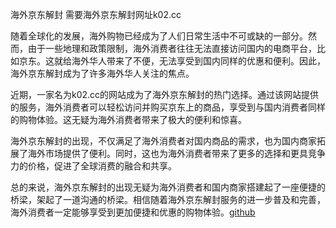海外京东解封
需要海外京东解封网址k02.cc

随着全球化的发展，海外购物已经成为了人们日常生活中不可或缺的一部分。然而，由于一些地理和政策限制，海外消费者往往无法直接访问国内的电商平台，比如京东。这就给海外华人带来了不便，无法享受到国内同样的优惠和便利。因此，海外京东解封成为了许多海外华人关注的焦点。

近期，一家名为k02.cc的网站成为了海外京东解封的热门选择。通过该网站提供的服务，海外消费者可以轻松访问并购买京东上的商品，享受到与国内消费者同样的购物体验。这无疑为海外消费者带来了极大的便利和惊喜。

海外京东解封的出现，不仅满足了海外消费者对国内商品的需求，也为国内商家拓展了海外市场提供了便利。同时，这也为海外消费者带来了更多的选择和更具竞争力的价格，促进了全球消费的融合和共享。

总的来说，海外京东解封的出现无疑为海外消费者和国内商家搭建起了一座便捷的桥梁，架起了一道沟通的桥梁。相信随着海外京东解封服务的进一步普及和完善，海外消费者一定能够享受到更加便捷和优惠的购物体验。[github](https://github.com)